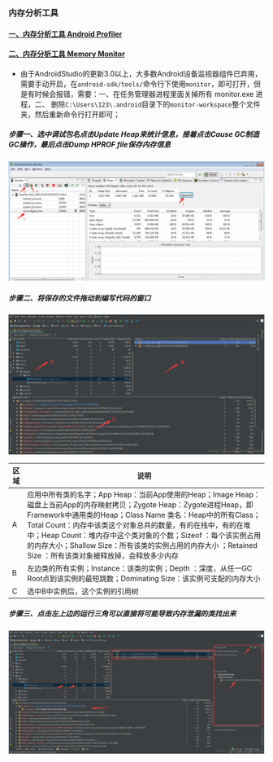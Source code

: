 ### 内存分析工具 
#### [一、内存分析工具 Android Profiler](https://github.com/ningbaoqi/PerformanceOptimization/blob/master/README-Profiler.md)
#### [二、内存分析工具 Memory Monitor]()
+ 由于AndroidStudio的更新3.0以上，大多数Android设备监视器组件已弃用，需要手动开启，在`android-sdk/tools/`命令行下使用`monitor`，即可打开，但是有时候会报错，需要：一、在任务管理器进程里面关掉所有 monitor.exe 进程，二、 删除`C:\Users\123\.android`目录下的`monitor-workspace`整个文件夹，然后重新命令行打开即可；
##### 步骤一、选中调试包名点击Update Heap来统计信息，接着点击Cause GC制造GC操作，最后点击Dump HPROF file保存内存信息
![image](https://github.com/ningbaoqi/PerformanceOptimization/blob/master/gif/neicun1.jpg)
##### 步骤二、将保存的文件拖动到编写代码的窗口
![image](https://github.com/ningbaoqi/PerformanceOptimization/blob/master/gif/neicun2.jpg)

|区域|说明|
|------|------|
|A|应用中所有类的名字；App Heap：当前App使用的Heap；Image Heap：磁盘上当前App的内存映射拷贝；Zygote Heap：Zygote进程Heap，即Framework中通用类的Heap；Class Name 类名：Heap中的所有Class；Total Count：内存中该类这个对象总共的数量，有的在栈中，有的在堆中；Heap Count：堆内存中这个类对象的个数；Sizeof ：每个该实例占用的内存大小；Shallow Size：所有该类的实例占用的内存大小 ；Retained Size ：所有该类对象被释放掉，会释放多少内存|
|B|左边类的所有实例；Instance：该类的实例；Depth ：深度，从任一GC Root点到该实例的最短跳数；Dominating Size：该实例可支配的内存大小|
|C|选中B中实例后，这个实例的引用树|

##### 步骤三、点击左上边的运行三角可以直接将可能导致内存泄漏的类找出来
![image](https://github.com/ningbaoqi/PerformanceOptimization/blob/master/gif/neicun3.jpg)
